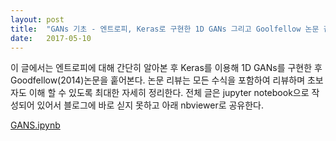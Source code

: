 ```yaml
---
layout: post
title:  "GANs 기초 - 엔트로피, Keras로 구현한 1D GANs 그리고 Goolfellow 논문 겉핥기"
date:   2017-05-10 
---
```

이 글에서는 엔트로피에 대해 간단히 알아본 후 Keras를 이용해 1D GANs를 구현한 후 Goodfellow(2014)논문을 훝어본다.
논문 리뷰는 모든 수식을 포함하여 리뷰하며 초보자도 이해 할 수 있도록 최대한 자세히 정리한다.
전체 글은 jupyter notebook으로 작성되어 있어서 블로그에 바로 싣지 못하고 아래 nbviewer로 공유한다.

[GANS.ipynb][gans]

[gans]: http://nbviewer.jupyter.org/github/metamath1/ml-simple-works/blob/master/GAN/GANs.ipynb 
